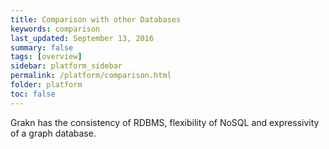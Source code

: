 ```yaml
---
title: Comparison with other Databases
keywords: comparison
last_updated: September 13, 2016
summary: false
tags: [overview]
sidebar: platform_sidebar
permalink: /platform/comparison.html
folder: platform
toc: false
---
```


Grakn has the consistency of RDBMS, flexibility of NoSQL and expressivity of a graph database.
